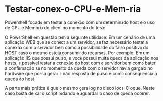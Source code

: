 # Testar-conex-o-CPU-e-Mem-ria
Powershell focado em testar a conexão com um determinado host e o uso de CPU e Memória do client no momento do teste

O PowerShell em questão tem a seguinte utilidade:
Em um cenário de uma aplicação WEB que se conect a um servidor, se faz necessário testar a conexão com o servidor bem como a possibilidade do falso posítivo
do HOST caso o mesmo esteja consumindo recursos.
Por exemplo:
Em um aplicação IIS que possui pulso, e você possui muita queda da aplicação nos hosts, é possível testar a conexão do host com o servidor bem como bater a
confirmação se no momento da queda com o servidor havia gargalo no hardware que possa gerar a não resposta de pulso e como consequencia a queda do host

A parte mais prática é que o mesmo gera log no disco local C oque. Neste caso basta deixar o script rodando e aguardar o caso de queda ocorrer.
